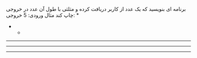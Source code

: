 برنامه ای بنویسید که یک عدد از کاربر دریافت کرده و مثلثی با طول آن عدد در خروجی چاپ کند
مثال
ورودی: 5
خروجی:
    * 
   * * 
  * * * 
 * * * * 
* * * * * 